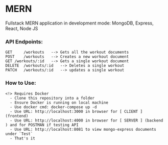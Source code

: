# MERN
Fullstack MERN application in development mode: MongoDB, Express, React, Node JS

### API Endpoints:
````
GET     /workouts	--> Gets all the workout documents
POST    /workouts	--> Creates a new workout document
GET	/workouts/:id	--> Gets a single workout document
DELETE	/workouts/:id	--> Deletes a single workout
PATCH	/workouts/:id	--> updates a single workout
````

### How to Use:
````
<!> Requires Docker
  - Clone this repository into a folder
  - Ensure Docker is running on local machine
  - Use docker cmd: docker-compose up -d
  - Use URL: http://localhost:3000 in browser for [ CLIENT ] (frontend)
  - Use URL: http://localhost:4000 in browser for [ SERVER ] (backend ) and for POSTMAN if testing API
  - Use URL: http://localhost:8081 to view mongo-express documents under `Test`
  - That's it
````
